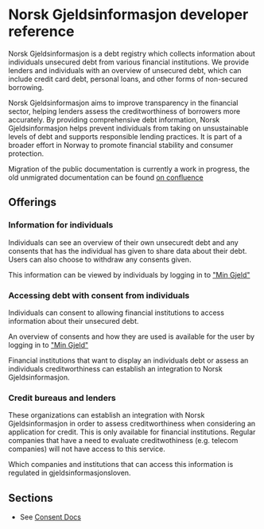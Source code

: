 # Norsk Gjeldsinformasjon developer reference

Norsk Gjeldsinformasjon is a debt registry which collects information about individuals unsecured debt from various financial institutions. We provide lenders and individuals with an overview of unsecured debt, which can include credit card debt, personal loans, and other forms of non-secured borrowing.

Norsk Gjeldsinformasjon aims to improve transparency in the financial sector, helping lenders assess the creditworthiness of borrowers more accurately. By providing comprehensive debt information, Norsk Gjeldsinformasjon helps prevent individuals from taking on unsustainable levels of debt and supports responsible lending practices. It is part of a broader effort in Norway to promote financial stability and consumer protection.

Migration of the public documentation is currently a work in progress,
the old unmigrated documentation can be found
[on confluence](https://norskgjeld.atlassian.net/wiki/spaces/GJEL/overview)


## Offerings

### Information for individuals

Individuals can see an overview of their own unsecuredt debt and any consents that has the individual has given to share data about their debt. Users can also choose to withdraw any consents given.

This information can be viewed by individuals by logging in to ["Min Gjeld"](https://www.norskgjeld.no/)


### Accessing debt with consent from individuals

Individuals can consent to allowing financial institutions to access information about their unsecured debt.

An overview of consents and how they are used is available for the user by logging in to ["Min Gjeld"](https://www.norskgjeld.no/)

Financial institutions that want to display an individuals debt or assess an individuals creditworthiness can establish an integration to Norsk Gjeldsinformasjon.


### Credit bureaus and lenders

These organizations can establish an integration with Norsk Gjeldsinformasjon in order to assess creditworthiness when considering an application for credit. This is only available for financial institutions. Regular companies that have a need to evaluate creditwothiness (e.g. telecom companies) will not have access to this service.

Which companies and institutions that can access this information is regulated in gjeldsinformasjonsloven.


## Sections

* See [Consent Docs](./consent/index.md)
